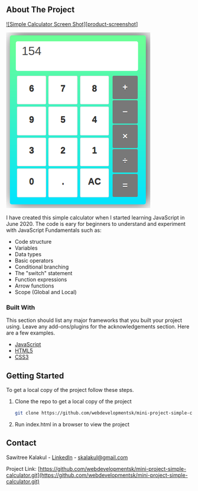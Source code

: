 ## About The Project

[![Simple Calculator Screen Shot][product-screenshot]](https://github.com/webdevelopmentsk/mini-project-simple-calculator/blob/master/app.png)

![Simple Calculator Screen Shot](/app.png)

I have created this simple calculator when I started learning JavaScript in June 2020. The code is eary for beginners to understand and experiment with JavaScript Fundamentals such as:

* Code structure
* Variables
* Data types
* Basic operators
* Conditional branching
* The "switch" statement
* Function expressions
* Arrow functions
* Scope (Global and Local)

### Built With

This section should list any major frameworks that you built your project using. Leave any add-ons/plugins for the acknowledgements section. Here are a few examples.
* [JavaScript](https://www.javascript.com/)
* [HTML5](https://www.w3schools.com/html/)
* [CSS3](https://css-tricks.com/)


## Getting Started

To get a local copy of the project follow these steps.

1. Clone the repo to get a local copy of the project
   ```sh
   git clone https://github.com/webdevelopmentsk/mini-project-simple-calculator.git
   ```
2. Run index.html in a browser to view the project


## Contact

Sawitree Kalakul - [LinkedIn](https://www.linkedin.com/in/sawitree-kalakul) - skalakul@gmail.com

Project Link: [https://github.com/webdevelopmentsk/mini-project-simple-calculator.git](https://github.com/webdevelopmentsk/mini-project-simple-calculator.git)


